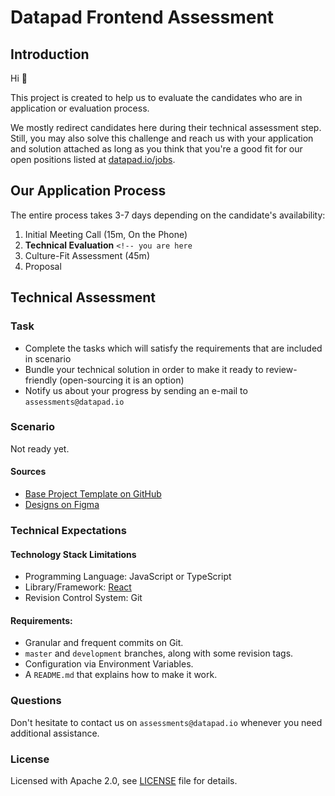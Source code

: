 # Datapad Frontend Assessment


## Introduction

Hi 👋

This project is created to help us to evaluate the candidates who are in application or evaluation process.

We mostly redirect candidates here during their technical assessment step. Still, you may also solve this
challenge and reach us with your application and solution attached as long as you think that you're a good
fit for our open positions listed at [datapad.io/jobs](https://datapad.io/jobs).


## Our Application Process

The entire process takes 3-7 days depending on the candidate's availability:

1. Initial Meeting Call (15m, On the Phone)
2. **Technical Evaluation** `<!-- you are here`
3. Culture-Fit Assessment (45m)
4. Proposal


## Technical Assessment

### Task

- Complete the tasks which will satisfy the requirements that are included in scenario
- Bundle your technical solution in order to make it ready to review-friendly (open-sourcing it is an option)
- Notify us about your progress by sending an e-mail to `assessments@datapad.io`


### Scenario

Not ready yet.


#### Sources

- [Base Project Template on GitHub](https://github.com/datapadofficial/assessment-frontend-template)
- [Designs on Figma]()


### Technical Expectations

#### Technology Stack Limitations

- Programming Language: JavaScript or TypeScript
- Library/Framework: [React](https://reactjs.org/)
- Revision Control System: Git


#### Requirements:

- Granular and frequent commits on Git.
- `master` and `development` branches, along with some revision tags.
- Configuration via Environment Variables.
- A `README.md` that explains how to make it work.


### Questions

Don't hesitate to contact us on `assessments@datapad.io` whenever you need additional assistance.


### License

Licensed with Apache 2.0, see [LICENSE](LICENSE) file for details.
